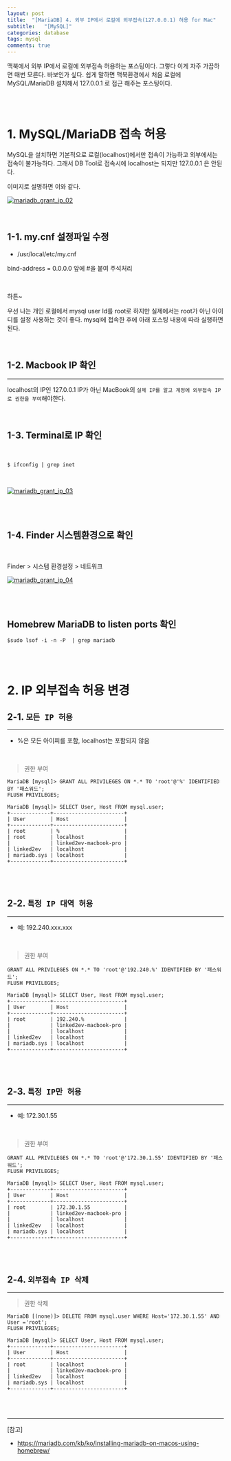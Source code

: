 ```yaml
---
layout: post
title:  "[MariaDB] 4. 외부 IP에서 로컬에 외부접속(127.0.0.1) 허용 for Mac"
subtitle:   "[MySQL]"
categories: database
tags: mysql
comments: true
---
```



맥북에서 외부 IP에서 로컬에 외부접속 허용하는 포스팅이다. 그렇다 이게 자주 가끔하면 매번 모른다. 바보인가 싶다.
쉽게 말하면 맥북환경에서 처음 로컬에 MySQL/MariaDB 설치해서 127.0.0.1 로 접근 해주는 포스팅이다.

<br><br>


# 1. MySQL/MariaDB 접속 허용

MySQL을 설치하면 기본적으로 로컬(localhost)에서만 접속이 가능하고 외부에서는 접속이 불가능하다. 
그래서 DB Tool로 접속시에 localhost는 되지만 127.0.0.1 은 안된다.

이미지로 설명하면 이와 같다.

[![mariadb_grant_ip_02](/assets/img/2021/mariadb_grant_ip_02.png)]()

<br>


## 1-1. my.cnf 설정파일 수정

- /usr/local/etc/my.cnf

bind-address = 0.0.0.0 앞에 #을 붙여 주석처리

<br>

하튼~

우선 나는 개인 로컬에서 mysql user Id를 root로 하지만 실제에서는 root가 아닌 아이디를 설정 사용하는 것이 좋다.
mysql에 접속한 후에 아래 포스팅 내용에 따라 실행하면 된다.

<br>


## 1-2. Macbook IP 확인
---

localhost의 IP인 127.0.0.1 IP가 아닌 MacBook의 `실제 IP를 알고 계정에 외부접속 IP로 권한을 부여`해야한다.

<br>

## 1-3. Terminal로 IP 확인

<br>

```
$ ifconfig | grep inet
```

<br>

[![mariadb_grant_ip_03](/assets/img/2021/mariadb_grant_ip_03.png)]()

<br><br>


## 1-4. Finder 시스템환경으로 확인

<br>

Finder > 시스템 환경설정 > 네트워크

[![mariadb_grant_ip_04](/assets/img/2021/mariadb_grant_ip_04.png)]()

<br><br>


## Homebrew MariaDB to listen ports 확인

```
$sudo lsof -i -n -P  | grep mariadb
```

<br><br>


# 2. IP 외부접속 허용 변경

## 2-1. `모든 IP 허용`
---

- %은 모든 아이피를 포함, localhost는 포함되지 않음

<br>

> 권한 부여

```
MariaDB [mysql]> GRANT ALL PRIVILEGES ON *.* TO 'root'@'%' IDENTIFIED BY '패스워드';
FLUSH PRIVILEGES;

MariaDB [mysql]> SELECT User, Host FROM mysql.user;
+-------------+-----------------------+
| User        | Host                  |
+-------------+-----------------------+
| root        | %                     |
| root        | localhost             |
|             | linked2ev-macbook-pro |
| linked2ev   | localhost             |
| mariadb.sys | localhost             |
+-------------+-----------------------+
```

<br><br>


## 2-2. `특정 IP 대역 허용`
---

- 예: 192.240.xxx.xxx

<br>

> 권한 부여

```
GRANT ALL PRIVILEGES ON *.* TO 'root'@'192.240.%' IDENTIFIED BY '패스워드';
FLUSH PRIVILEGES;

MariaDB [mysql]> SELECT User, Host FROM mysql.user;
+-------------+-----------------------+
| User        | Host                  |
+-------------+-----------------------+
| root        | 192.240.%             |
|             | linked2ev-macbook-pro |
|             | localhost             |
| linked2ev   | localhost             |
| mariadb.sys | localhost             |
+-------------+-----------------------+
```

<br><br>


## 2-3. `특정 IP만 허용`
---

- 예:  172.30.1.55

<br>

> 권한 부여

```
GRANT ALL PRIVILEGES ON *.* TO 'root'@'172.30.1.55' IDENTIFIED BY '패스워드';
FLUSH PRIVILEGES;

MariaDB [mysql]> SELECT User, Host FROM mysql.user;
+-------------+-----------------------+
| User        | Host                  |
+-------------+-----------------------+
| root        | 172.30.1.55           |
|             | linked2ev-macbook-pro |
|             | localhost             |
| linked2ev   | localhost             |
| mariadb.sys | localhost             |
+-------------+-----------------------+
```

<br><br>


## 2-4. `외부접속 IP 삭제`
---

> 권한 삭제

```
MariaDB [(none)]> DELETE FROM mysql.user WHERE Host='172.30.1.55' AND User ='root';
FLUSH PRIVILEGES;

MariaDB [mysql]> SELECT User, Host FROM mysql.user;
+-------------+-----------------------+
| User        | Host                  |
+-------------+-----------------------+
| root        | localhost             |
|             | linked2ev-macbook-pro |
| linked2ev   | localhost             |
| mariadb.sys | localhost             |
+-------------+-----------------------+
```

<br><br>



---
[참고]  
- https://mariadb.com/kb/ko/installing-mariadb-on-macos-using-homebrew/